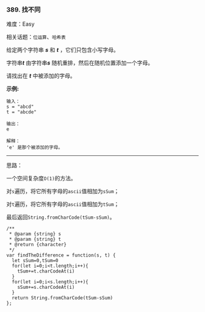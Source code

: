### 389. 找不同

难度：Easy

相关话题：`位运算`、`哈希表`

给定两个字符串 ***s***  和 ***t*** ，它们只包含小写字母。



字符串***t*** 由字符串***s*** 随机重排，然后在随机位置添加一个字母。



请找出在 ***t***  中被添加的字母。







**示例:** 



```
输入：
s = "abcd"
t = "abcde"

输出：
e

解释：
'e' 是那个被添加的字母。
```



-----

思路：

一个空间复杂度`O(1)`的方法。

对`s`遍历，将它所有字母的`ascii`值相加为`sSum`；

对`t`遍历，将它所有字母的`ascii`值相加为`tSum`；

最后返回`String.fromCharCode(tSum-sSum)`。

```
/**
 * @param {string} s
 * @param {string} t
 * @return {character}
 */
var findTheDifference = function(s, t) {
  let sSum=0,tSum=0
  for(let i=0;i<t.length;i++){
    tSum+=t.charCodeAt(i)
  }
  for(let i=0;i<s.length;i++){
    sSum+=s.charCodeAt(i)
  }
  return String.fromCharCode(tSum-sSum)
};
```

